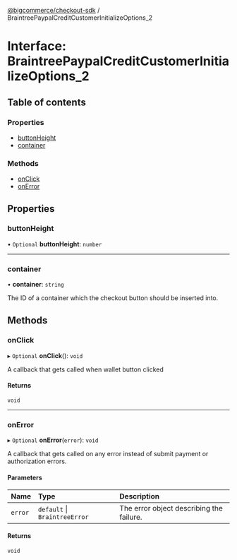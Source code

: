 [@bigcommerce/checkout-sdk](../README.md) / BraintreePaypalCreditCustomerInitializeOptions_2

# Interface: BraintreePaypalCreditCustomerInitializeOptions\_2

## Table of contents

### Properties

- [buttonHeight](BraintreePaypalCreditCustomerInitializeOptions_2.md#buttonheight)
- [container](BraintreePaypalCreditCustomerInitializeOptions_2.md#container)

### Methods

- [onClick](BraintreePaypalCreditCustomerInitializeOptions_2.md#onclick)
- [onError](BraintreePaypalCreditCustomerInitializeOptions_2.md#onerror)

## Properties

### buttonHeight

• `Optional` **buttonHeight**: `number`

___

### container

• **container**: `string`

The ID of a container which the checkout button should be inserted into.

## Methods

### onClick

▸ `Optional` **onClick**(): `void`

A callback that gets called when wallet button clicked

#### Returns

`void`

___

### onError

▸ `Optional` **onError**(`error`): `void`

A callback that gets called on any error instead of submit payment or authorization errors.

#### Parameters

| Name | Type | Description |
| :------ | :------ | :------ |
| `error` | `default` \| `BraintreeError` | The error object describing the failure. |

#### Returns

`void`
